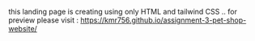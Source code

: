 this landing page is creating using only HTML and tailwind CSS .. for preview please visit : https://kmr756.github.io/assignment-3-pet-shop-website/
